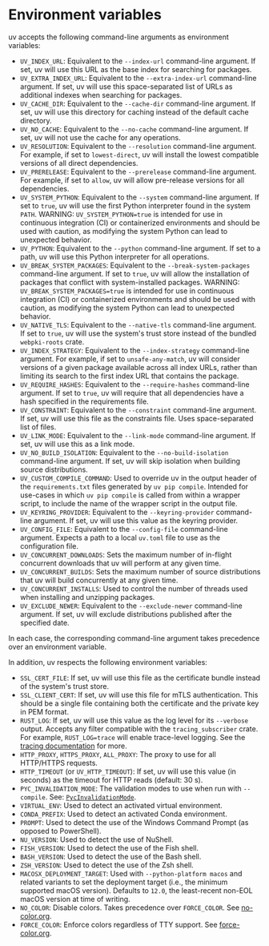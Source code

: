 # Environment variables

uv accepts the following command-line arguments as environment variables:

-   `UV_INDEX_URL`: Equivalent to the `--index-url` command-line argument. If set, uv will use this
    URL as the base index for searching for packages.
-   `UV_EXTRA_INDEX_URL`: Equivalent to the `--extra-index-url` command-line argument. If set, uv
    will use this space-separated list of URLs as additional indexes when searching for packages.
-   `UV_CACHE_DIR`: Equivalent to the `--cache-dir` command-line argument. If set, uv will use this
    directory for caching instead of the default cache directory.
-   `UV_NO_CACHE`: Equivalent to the `--no-cache` command-line argument. If set, uv will not use the
    cache for any operations.
-   `UV_RESOLUTION`: Equivalent to the `--resolution` command-line argument. For example, if set to
    `lowest-direct`, uv will install the lowest compatible versions of all direct dependencies.
-   `UV_PRERELEASE`: Equivalent to the `--prerelease` command-line argument. For example, if set to
    `allow`, uv will allow pre-release versions for all dependencies.
-   `UV_SYSTEM_PYTHON`: Equivalent to the `--system` command-line argument. If set to `true`, uv
    will use the first Python interpreter found in the system `PATH`. WARNING:
    `UV_SYSTEM_PYTHON=true` is intended for use in continuous integration (CI) or containerized
    environments and should be used with caution, as modifying the system Python can lead to
    unexpected behavior.
-   `UV_PYTHON`: Equivalent to the `--python` command-line argument. If set to a path, uv will use
    this Python interpreter for all operations.
-   `UV_BREAK_SYSTEM_PACKAGES`: Equivalent to the `--break-system-packages` command-line argument.
    If set to `true`, uv will allow the installation of packages that conflict with system-installed
    packages. WARNING: `UV_BREAK_SYSTEM_PACKAGES=true` is intended for use in continuous integration
    (CI) or containerized environments and should be used with caution, as modifying the system
    Python can lead to unexpected behavior.
-   `UV_NATIVE_TLS`: Equivalent to the `--native-tls` command-line argument. If set to `true`, uv
    will use the system's trust store instead of the bundled `webpki-roots` crate.
-   `UV_INDEX_STRATEGY`: Equivalent to the `--index-strategy` command-line argument. For example, if
    set to `unsafe-any-match`, uv will consider versions of a given package available across all
    index URLs, rather than limiting its search to the first index URL that contains the package.
-   `UV_REQUIRE_HASHES`: Equivalent to the `--require-hashes` command-line argument. If set to
    `true`, uv will require that all dependencies have a hash specified in the requirements file.
-   `UV_CONSTRAINT`: Equivalent to the `--constraint` command-line argument. If set, uv will use
    this file as the constraints file. Uses space-separated list of files.
-   `UV_LINK_MODE`: Equivalent to the `--link-mode` command-line argument. If set, uv will use this
    as a link mode.
-   `UV_NO_BUILD_ISOLATION`: Equivalent to the `--no-build-isolation` command-line argument. If set,
    uv will skip isolation when building source distributions.
-   `UV_CUSTOM_COMPILE_COMMAND`: Used to override uv in the output header of the `requirements.txt`
    files generated by `uv pip compile`. Intended for use-cases in which `uv pip compile` is called
    from within a wrapper script, to include the name of the wrapper script in the output file.
-   `UV_KEYRING_PROVIDER`: Equivalent to the `--keyring-provider` command-line argument. If set, uv
    will use this value as the keyring provider.
-   `UV_CONFIG_FILE`: Equivalent to the `--config-file` command-line argument. Expects a path to a
    local `uv.toml` file to use as the configuration file.
-   `UV_CONCURRENT_DOWNLOADS`: Sets the maximum number of in-flight concurrent downloads that uv
    will perform at any given time.
-   `UV_CONCURRENT_BUILDS`: Sets the maximum number of source distributions that uv will build
    concurrently at any given time.
-   `UV_CONCURRENT_INSTALLS`: Used to control the number of threads used when installing and
    unzipping packages.
-   `UV_EXCLUDE_NEWER`: Equivalent to the `--exclude-newer` command-line argument. If set, uv will
    exclude distributions published after the specified date.

In each case, the corresponding command-line argument takes precedence over an environment variable.

In addition, uv respects the following environment variables:

-   `SSL_CERT_FILE`: If set, uv will use this file as the certificate bundle instead of the system's
    trust store.
-   `SSL_CLIENT_CERT`: If set, uv will use this file for mTLS authentication. This should be a
    single file containing both the certificate and the private key in PEM format.
-   `RUST_LOG`: If set, uv will use this value as the log level for its `--verbose` output. Accepts
    any filter compatible with the `tracing_subscriber` crate. For example, `RUST_LOG=trace` will
    enable trace-level logging. See the
    [tracing documentation](https://docs.rs/tracing-subscriber/latest/tracing_subscriber/filter/struct.EnvFilter.html#example-syntax)
    for more.
-   `HTTP_PROXY`, `HTTPS_PROXY`, `ALL_PROXY`: The proxy to use for all HTTP/HTTPS requests.
-   `HTTP_TIMEOUT` (or `UV_HTTP_TIMEOUT`): If set, uv will use this value (in seconds) as the
    timeout for HTTP reads (default: 30 s).
-   `PYC_INVALIDATION_MODE`: The validation modes to use when run with `--compile`. See:
    [`PycInvalidationMode`](https://docs.python.org/3/library/py_compile.html#py_compile.PycInvalidationMode).
-   `VIRTUAL_ENV`: Used to detect an activated virtual environment.
-   `CONDA_PREFIX`: Used to detect an activated Conda environment.
-   `PROMPT`: Used to detect the use of the Windows Command Prompt (as opposed to PowerShell).
-   `NU_VERSION`: Used to detect the use of NuShell.
-   `FISH_VERSION`: Used to detect the use of the Fish shell.
-   `BASH_VERSION`: Used to detect the use of the Bash shell.
-   `ZSH_VERSION`: Used to detect the use of the Zsh shell.
-   `MACOSX_DEPLOYMENT_TARGET`: Used with `--python-platform macos` and related variants to set the
    deployment target (i.e., the minimum supported macOS version). Defaults to `12.0`, the
    least-recent non-EOL macOS version at time of writing.
-   `NO_COLOR`: Disable colors. Takes precedence over `FORCE_COLOR`. See
    [no-color.org](https://no-color.org).
-   `FORCE_COLOR`: Enforce colors regardless of TTY support. See
    [force-color.org](https://force-color.org).
